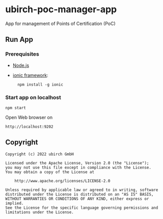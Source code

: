 # ubirch-poc-manager-app
App for management of Points of Certification (PoC)

## Run App

### Prerequisites

* [Node.js](https://nodejs.org/)
* [ionic framework](https://ionicframework.com/getting-started):


        npm install -g ionic


### Start app on localhost

    npm start

Open Web browser on

    http://localhost:9202


## Copyright

```fundamental
Copyright (c) 2022 ubirch GmbH

Licensed under the Apache License, Version 2.0 (the "License");
you may not use this file except in compliance with the License.
You may obtain a copy of the License at

    http://www.apache.org/licenses/LICENSE-2.0

Unless required by applicable law or agreed to in writing, software
distributed under the License is distributed on an "AS IS" BASIS,
WITHOUT WARRANTIES OR CONDITIONS OF ANY KIND, either express or implied.
See the License for the specific language governing permissions and
limitations under the License.
